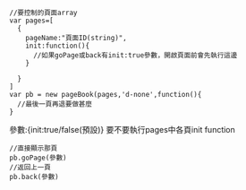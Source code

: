```
//要控制的頁面array
var pages=[
  {
    pageName:"頁面ID(string)",
    init:function(){
      //如果goPage或back有init:true參數，開啟頁面前會先執行這邊
    }

  }
]
var pb = new pageBook(pages,'d-none',function(){
  //最後一頁再退要做甚麼
}

```


參數:{init:true/false(預設)}
要不要執行pages中各頁init function
```
//直接顯示那頁
pb.goPage(參數)
//返回上一頁
pb.back(參數)
```